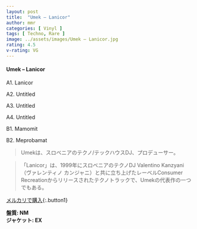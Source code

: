 ```yaml
---
layout: post
title:  "Umek – Lanicor"
author: mmr
categories: [ Vinyl ]
tags: [ Techno, Rare ]
image: ../assets/images/Umek – Lanicor.jpg
rating: 4.5
v-rating: VG
---
```


#### Umek – Lanicor

A1. Lanicor

A2. Untitled

A3. Untitled

A4. Untitled

B1. Mamomit

B2. Meprobamat

> Umekは、スロベニアのテクノ/テックハウスDJ、プロデューサー。

> 「Lanicor」は、1999年にスロベニアのテクノDJ Valentino Kanzyani（ヴァレンティノ カンジャニ）と共に立ち上げたレーベルConsumer Recreationからリリースされたテクノトラックで、Umekの代表作の一つでもある。




[メルカリで購入](https://jp.mercari.com/item/m82061331358){:.button1}

<div class="mt-4 mb-4 d-flex align-items-center">
<strong class="mr-1">盤質: NM</strong>
</div>
<div class="mt-4 mb-4 d-flex align-items-center">
<strong class="mr-1">ジャケット: EX</strong>
</div>
